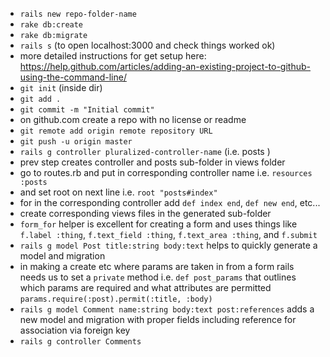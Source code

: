 - `rails new repo-folder-name`
- `rake db:create`
- `rake db:migrate`
- `rails s` (to open localhost:3000 and check things worked ok)
- more detailed instructions for get setup here: https://help.github.com/articles/adding-an-existing-project-to-github-using-the-command-line/
- `git init` (inside dir)
- `git add .`
- `git commit -m "Initial commit"`
- on github.com create a repo with no license or readme
- `git remote add origin remote repository URL`
- `git push -u origin master`
- `rails g controller pluralized-controller-name` (i.e. posts )
- prev step creates controller and posts sub-folder in views folder
- go to routes.rb and put in corresponding controller name i.e. `resources :posts`
- and set root on next line i.e. `root "posts#index"`
- for in the corresponding controller add `def index end`, `def new end`, etc...
- create corresponding views files in the generated sub-folder
- `form_for` helper is excellent for creating a form and uses things like `f.label :thing`, `f.text_field :thing`, `f.text_area :thing`, and `f.submit`
- `rails g model Post title:string body:text` helps to quickly generate a model and migration
- in making a create etc where params are taken in from a form rails needs us to set a `private` method i.e. `def post_params` that outlines which params are required and what attributes are permitted `params.require(:post).permit(:title, :body)`
- `rails g model Comment name:string body:text post:references` adds a new model and migration with proper fields including reference for association via foreign key
- `rails g controller Comments`

